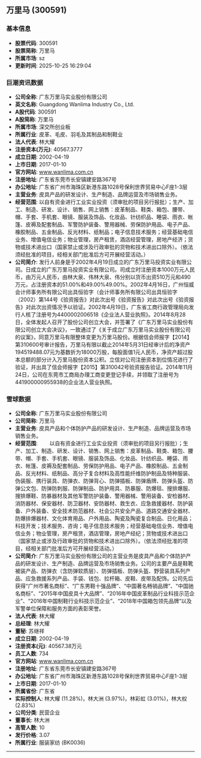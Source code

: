 ## 万里马 (300591)

### 基本信息

- **股票代码**: 300591
- **股票简称**: 万里马
- **所属市场**: sz
- **更新时间**: 2025-10-25 16:29:04

### 巨潮资讯数据

- **公司全称**: 广东万里马实业股份有限公司
- **英文名称**: Guangdong Wanlima Industry Co., Ltd.
- **A股代码**: 300591
- **A股简称**: 万里马
- **所属市场**: 深交所创业板
- **所属行业**: 皮革、毛皮、羽毛及其制品和制鞋业
- **法人代表**: 林大耀
- **注册资本(万元)**: 40567.3777
- **成立日期**: 2002-04-19
- **上市日期**: 2017-01-10
- **官方网站**: www.wanlima.com.cn
- **注册地址**: 广东省东莞市长安镇建安路367号
- **办公地址**: 广东省广州市海珠区新港东路1028号保利世界贸易中心F座1-3层
- **主营业务**: 皮具产品的研发设计、生产制造、品牌运营及市场销售业务。
- **经营范围**: 以自有资金进行工业实业投资（须审批的项目另行报批）；生产、加工、制造、研发、设计、销售、网上销售：皮革制品、鞋类、箱包、腰带、帽、手套、手机套、眼镜、服装及饰品、化妆品、针纺织品、睡袋、雨衣、帐篷、皮褥及配套制品、军警防护装备、警用器械、劳保防护用品、电子产品、橡胶制品、五金制品、反光材料、纸制品；电子信息技术服务；经营基础电信业务、增值电信业务；物业管理，房产租赁，酒店经营管理，房地产经济；货物或技术进出口（国家禁止或涉及行政审批的货物和技术进出口除外）。（依法须经批准的项目，经相关部门批准后方可开展经营活动。）
- **公司简介**: 发行人前身是于2002年4月19日成立的广东万里马投资实业有限公司。日成立的广东万里马投资实业有限公司。司成立时注册资本1000万元人民币，由万元人民币，由林大泉、伟林大泉、伟分别以货币出资510万元和490万元，占注册资本的51.00%和49.00%49.00%。2002年4月16日，广州恒威会计师事务所有限公司出具恒验字（会计师事务所有限公司出具恒验字（2002）第144号《验资报告》对此次出号《验资报告》对此次出号《验资报告》对此次出资情况予以验证。2002年4月19日，广东省工商行政管理局向发行人核了注册号为4400002006518《企业法人营业执照》。2014年8月28日，全体发起人召开了股份公司创立大会，并签署了《广东万里马实业股份有限公司创立大会决议》，一致通过了《关于成立广东万里马实业股份有限公司的议案》，同意万里马有限整体变更为万里马股份。根据信会师报字【2014】第310600号审计报告，万里马有限以截止2014年5月31日经审计后的净资产194519488.07元为基数折为18000万股，每股面值1元人民币，净资产超过股本总额的部分计入万里马股份资本公积。立信对公司注册资本到位情况进行了验证，并出具了信会师报字【2015】第310042号验资报告验证。2014年11月24日，公司在东莞市工商局办理工商变更登记手续，并领取了注册号为441900000955938的企业法人营业执照。

### 雪球数据

- **公司全称**: 广东万里马实业股份有限公司
- **公司简称**: 万里马
- **主营业务**: 皮具产品和个体防护产品的研发设计、生产制造、品牌运营及市场销售业务。
- **经营范围**: 　　以自有资金进行工业实业投资（须审批的项目另行报批）；生产、加工、制造、研发、设计、销售、网上销售：皮革制品、鞋类、箱包、腰带、帽、手套、手机套、眼镜、服装及饰品、化妆品、针纺织品、睡袋、雨衣、帐篷、皮褥及配套制品、劳保防护用品、电子产品、橡胶制品、五金制品、反光材料、纸制品、高分子复合材料及高性能纤维防护制品及特种服装、伪装服、携行装具、防弹衣、防弹背心、防弹插板、防弹盾牌、防弹头盔、防弹公文包、防弹防刺服、防弹制品、防护用具、防暴服、防爆毯、搜排爆服、搜排爆鞋、防暴器材及其他军警防护装备、警用器械、警用装备、安检器材、消防器材、保安器材、防卫器材、安防器材、救生衣、应急救援器材、防护装备、户外装备、安全技术防范器材、社会公共安全产品、道路交通安全器材、防爆排爆器材、文化体育用品、户外用品、陶瓷及陶瓷复合制品、日化用品；科技开发；技术服务、咨询；电子信息技术服务；经营基础电信业务、增值电信业务；物业管理，房产租赁，酒店管理，房地产经纪；货物或技术进出口（国家禁止或涉及行政审批的货物和技术进出口除外）。（依法须经批准的项目，经相关部门批准后方可开展经营活动。）
- **公司简介**: 广东万里马实业股份有限公司的主营业务是皮具产品和个体防护产品的研发设计、生产制造、品牌运营及市场销售业务。公司的主要产品是鞋靴被装产品、防弹衣（含防弹软质层）、防弹插板、防弹头盔、野营装具系列产品、应急救援系列产品、手袋、钱包、拉杆箱、皮鞋、皮带及配饰。公司先后获得“广州市著名商标”、“广东男鞋十强品牌”、“中国著名畅销品牌”、“中国驰名商标”、“2015年中国皮具十大品牌”、“2016年中国皮革制品行业科技示范企业”、“2016年中国制鞋行业科技示范企业”、“2018年中国箱包领先品牌”以及军警单位保障和服务方面的表彰荣誉。
- **法人代表**: 林大耀
- **总经理**: 林大耀
- **董秘**: 苏继祥
- **成立日期**: 2002-04-19
- **注册资本(元)**: 40567.38万元
- **员工人数**: 734
- **官方网站**: www.wanlima.com.cn
- **注册地址**: 广东省东莞市长安镇建安路367号
- **办公地址**: 广东省广州市海珠区新港东路1028号保利世界贸易中心F座1-3层
- **上市日期**: 2017-01-10
- **所属省份**: 广东省
- **实际控制人**: 林大耀 (11.28%)，林大洲 (3.97%)，林彩虹 (3.01%)，林大权 (2.83%)
- **公司分类**: 民营企业
- **董事长**: 林大洲
- **高管人数**: 10
- **发行价格**: 3.07
- **所属行业**: 服装家纺 (BK0036)

---
